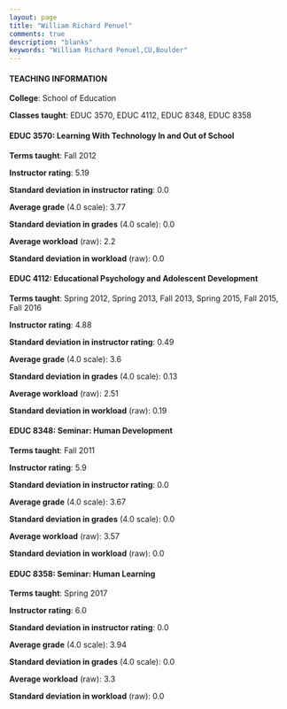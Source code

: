 ```yaml
---
layout: page
title: "William Richard Penuel" 
comments: true
description: "blanks"
keywords: "William Richard Penuel,CU,Boulder"
---
```

<head>
<script src="https://ajax.googleapis.com/ajax/libs/jquery/2.1.3/jquery.min.js"></script>
<script src="https://dl.dropboxusercontent.com/s/pc42nxpaw1ea4o9/highcharts.js?dl=0"></script>
<!-- <script src="../assets/js/highcharts.js"></script> -->
<style type="text/css">@font-face {
	font-family: "Bebas Neue";
	src: url(https://www.filehosting.org/file/details/544349/BebasNeue Regular.otf) format("opentype");
	}
	h1.Bebas { 
		font-family: "Bebas Neue", Verdana, Tahoma;
	}
</style>
</head>
	   
#### TEACHING INFORMATION

**College**: School of Education

**Classes taught**: EDUC 3570, EDUC 4112, EDUC 8348, EDUC 8358

#### EDUC 3570: Learning With Technology In and Out of School

**Terms taught**: Fall 2012

**Instructor rating**: 5.19

**Standard deviation in instructor rating**: 0.0

**Average grade** (4.0 scale): 3.77

**Standard deviation in grades** (4.0 scale): 0.0

**Average workload** (raw): 2.2

**Standard deviation in workload** (raw): 0.0

#### EDUC 4112: Educational Psychology and Adolescent Development

**Terms taught**: Spring 2012, Spring 2013, Fall 2013, Spring 2015, Fall 2015, Fall 2016

**Instructor rating**: 4.88

**Standard deviation in instructor rating**: 0.49

**Average grade** (4.0 scale): 3.6

**Standard deviation in grades** (4.0 scale): 0.13

**Average workload** (raw): 2.51

**Standard deviation in workload** (raw): 0.19

#### EDUC 8348: Seminar: Human Development

**Terms taught**: Fall 2011

**Instructor rating**: 5.9

**Standard deviation in instructor rating**: 0.0

**Average grade** (4.0 scale): 3.67

**Standard deviation in grades** (4.0 scale): 0.0

**Average workload** (raw): 3.57

**Standard deviation in workload** (raw): 0.0

#### EDUC 8358: Seminar: Human Learning

**Terms taught**: Spring 2017

**Instructor rating**: 6.0

**Standard deviation in instructor rating**: 0.0

**Average grade** (4.0 scale): 3.94

**Standard deviation in grades** (4.0 scale): 0.0

**Average workload** (raw): 3.3

**Standard deviation in workload** (raw): 0.0

